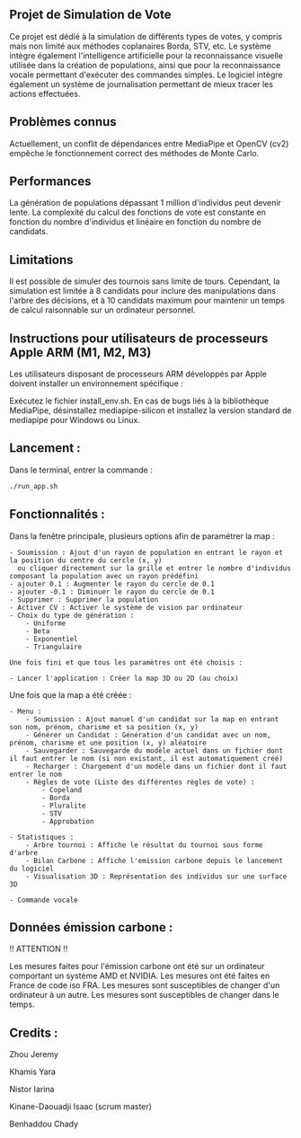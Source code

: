 ## Projet de Simulation de Vote

Ce projet est dédié à la simulation de différents types de votes, y compris mais non limité aux méthodes coplanaires Borda, STV, etc. Le système intègre également l'intelligence artificielle pour la reconnaissance visuelle utilisée dans la création de populations, ainsi que pour la reconnaissance vocale permettant d'exécuter des commandes simples.
Le logiciel intègre également un système de journalisation permettant de mieux tracer les actions effectuées.

## Problèmes connus

Actuellement, un conflit de dépendances entre MediaPipe et OpenCV (cv2) empêche le fonctionnement correct des méthodes de Monte Carlo.

## Performances

La génération de populations dépassant 1 million d'individus peut devenir lente.
La complexité du calcul des fonctions de vote est constante en fonction du nombre d'individus et linéaire en fonction du nombre de candidats.

## Limitations

Il est possible de simuler des tournois sans limite de tours. Cependant, la simulation est limitée à 8 candidats pour inclure des manipulations dans l'arbre des décisions, et à 10 candidats maximum pour maintenir un temps de calcul raisonnable sur un ordinateur personnel.

## Instructions pour utilisateurs de processeurs Apple ARM (M1, M2, M3)

Les utilisateurs disposant de processeurs ARM développés par Apple doivent installer un environnement spécifique :

Exécutez le fichier install_env.sh.
En cas de bugs liés à la bibliothèque MediaPipe, désinstallez mediapipe-silicon et installez la version standard de mediapipe pour Windows ou Linux.
## Lancement :

Dans le terminal, entrer la commande : 

```bash
./run_app.sh
```


## Fonctionnalités :

Dans la fenêtre principale, plusieurs options afin de paramétrer la map :

    - Soumission : Ajout d'un rayon de population en entrant le rayon et la position du centre du cercle (x, y)
      ou cliquer directement sur la grille et entrer le nombre d'individus composant la population avec un rayon prédéfini
    - ajouter 0.1 : Augmenter le rayon du cercle de 0.1
    - ajouter -0.1 : Diminuer le rayon du cercle de 0.1
    - Supprimer : Supprimer la population
    - Activer CV : Activer le système de vision par ordinateur
    - Choix du type de génération :
        - Uniforme
        - Beta
        - Exponentiel
        - Triangulaire

    Une fois fini et que tous les paramètres ont été choisis :

    - Lancer l'application : Créer la map 3D ou 2D (au choix)


Une fois que la map a été créée :

    - Menu :
        - Soumission : Ajout manuel d'un candidat sur la map en entrant son nom, prénom, charisme et sa position (x, y)
        - Générer un Candidat : Génération d'un candidat avec un nom, prénom, charisme et une position (x, y) aléatoire
        - Sauvegarder : Sauvegarde du modèle actuel dans un fichier dont il faut entrer le nom (si non existant, il est automatiquement créé)
        - Recharger : Chargement d'un modèle dans un fichier dont il faut entrer le nom
        - Règles de vote (Liste des différentes règles de vote) :
            - Copeland
            - Borda
            - Pluralite
            - STV
            - Approbation
    
    - Statistiques :
        - Arbre tournoi : Affiche le résultat du tournoi sous forme d'arbre
        - Bilan Carbone : Affiche l'emission carbone depuis le lancement du logiciel
        - Visualisation 3D : Représentation des individus sur une surface 3D

    - Commande vocale


## Données émission carbone :

!! ATTENTION !!

Les mesures faites pour l'émission carbone ont été sur un ordinateur comportant un système AMD et NVIDIA.
Les mesures ont été faites en France de code iso FRA.
Les mesures sont susceptibles de changer d'un ordinateur à un autre.
Les mesures sont susceptibles de changer dans le temps.


## Credits :

Zhou Jeremy

Khamis Yara

Nistor Iarina

Kinane-Daouadji Isaac (scrum master)

Benhaddou Chady
